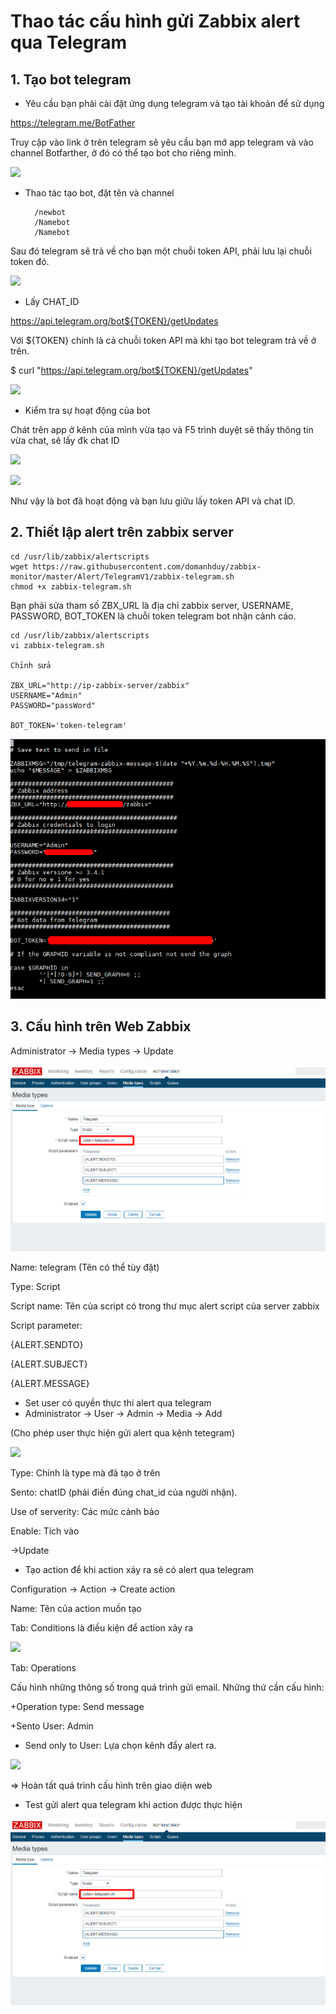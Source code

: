 # Thao tác cấu hình gửi Zabbix alert qua Telegram #

## 1. Tạo bot telegram

- Yêu cầu bạn phải cài đặt ứng dụng telegram và tạo tài khoản để sử dụng

https://telegram.me/BotFather

Truy cập vào link ở trên telegram sẽ yêu cầu bạn mở app telegram và vào channel Botfarther, ở đó có thể tạo bot cho riêng mình.

![](https://i.imgur.com/QuwsJhD.png)

- Thao tác tạo bot, đặt tên và channel

		/newbot
		/Namebot
		/Namebot

Sau đó telegram sẽ trả về cho bạn một chuỗi token API, phải lưu lại chuỗi token đó.


![](https://i.imgur.com/BbYt28o.png)

- Lấy CHAT_ID

https://api.telegram.org/bot${TOKEN}/getUpdates

Với ${TOKEN} chính là cả chuỗi token API mà khi tạo bot telegram trả về ở trên.

$ curl "https://api.telegram.org/bot${TOKEN}/getUpdates"

![](https://i.imgur.com/5Vxbhaf.png)

+ Kiểm tra sự hoạt động của bot

Chát trên app ở kênh của mình vừa tạo và F5 trình duyệt sẽ thấy thông tin vừa chat, sẽ lấy đk chat ID

![](https://i.imgur.com/tiwXcTk.png)

![](https://i.imgur.com/Kujvclo.png)

Như vậy là bot đã hoạt động và bạn lưu giữu lấy token API và chat ID.

## 2. Thiết lập alert trên zabbix server

```
cd /usr/lib/zabbix/alertscripts
wget https://raw.githubusercontent.com/domanhduy/zabbix-monitor/master/Alert/TelegramV1/zabbix-telegram.sh
chmod +x zabbix-telegram.sh
```
Bạn phải sửa tham số ZBX_URL là địa chỉ zabbix server, USERNAME, PASSWORD, BOT_TOKEN là chuỗi token telegram bot nhận cảnh cáo.

```
cd /usr/lib/zabbix/alertscripts
vi zabbix-telegram.sh

Chỉnh sửa 

ZBX_URL="http://ip-zabbix-server/zabbix"
USERNAME="Admin"
PASSWORD="passWord"

BOT_TOKEN='token-telegram'
```

![](../images/Screenshot_367.png)

## 3. Cấu hình trên Web Zabbix

Administrator -> Media types -> Update

![](../images/Screenshot_368.png)

Name: telegram (Tên có thể tùy đặt)

Type: Script

Script name: Tên của script có trong thư mục alert script của server zabbix

Script parameter:

{ALERT.SENDTO}

{ALERT.SUBJECT}

{ALERT.MESSAGE}

* Set user có quyền thực thi alert qua telegram
* Administrator -> User -> Admin -> Media -> Add

(Cho phép user thực hiện gửi alert qua kệnh tetegram)

![](https://i.imgur.com/rn7hIWT.png)

Type: Chính là type mà đã tạo ở trên

Sento: chatID (phải điền đúng chat_id của người nhận).

Use of serverity: Các mức cảnh bảo

Enable: Tích vào

->Update

* Tạo action để khi action xảy ra sẽ có alert qua telegram

Configuration -> Action -> Create action

Name: Tên của action muốn tạo

Tab: Conditions là điều kiện để action xảy ra

![](https://i.imgur.com/4NFYkxp.png)

Tab: Operations

Cấu hình những thông số trong quá trình gửi email. Những thứ cần cấu hình:

+Operation type: Send message

+Sento User: Admin

+ Send only to User: Lựa chọn kênh đẩy alert ra.

![](https://i.imgur.com/CC6gA50.png)

=> Hoàn tất quá trình cấu hình trên giao diện web

* Test gửi alert qua telegram khi action được thực hiện

![](../images/Screenshot_368.png)

